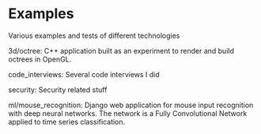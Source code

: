 # Examples
Various examples and tests of different technologies

3d/octree: C++ application built as an experiment to render and build octrees in OpenGL.

code_interviews: Several code interviews I did

security: Security related stuff

ml/mouse_recognition: Django web application for mouse input recognition with deep neural networks. The network is a Fully Convolutional Network applied to time series classification.  

